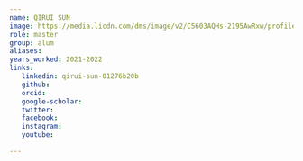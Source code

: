 ```yaml
---
name: QIRUI SUN
image: https://media.licdn.com/dms/image/v2/C5603AQHs-2195AwRxw/profile-displayphoto-shrink_200_200/profile-displayphoto-shrink_200_200/0/1661509927975?e=1749686400&v=beta&t=h8Mk5cVbsKIx84V6HDt7yf8y3OM_V4y-VzshdFNHjAQ
role: master
group: alum
aliases:
years_worked: 2021-2022
links:
   linkedin: qirui-sun-01276b20b
   github: 
   orcid: 
   google-scholar: 
   twitter:
   facebook:
   instagram: 
   youtube:

---
```

